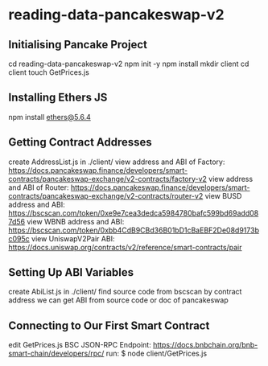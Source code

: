 # reading-data-pancakeswap-v2

## Initialising Pancake Project

cd reading-data-pancakeswap-v2
npm init -y
npm install
mkdir client
cd client
touch GetPrices.js

## Installing Ethers JS

npm install ethers@5.6.4

## Getting Contract Addresses

create AddressList.js in ./client/
view address and ABI of Factory: https://docs.pancakeswap.finance/developers/smart-contracts/pancakeswap-exchange/v2-contracts/factory-v2
view address and ABI of Router: https://docs.pancakeswap.finance/developers/smart-contracts/pancakeswap-exchange/v2-contracts/router-v2
view BUSD address and ABI: https://bscscan.com/token/0xe9e7cea3dedca5984780bafc599bd69add087d56
view WBNB address and ABI: https://bscscan.com/token/0xbb4CdB9CBd36B01bD1cBaEBF2De08d9173bc095c
view UniswapV2Pair ABI: https://docs.uniswap.org/contracts/v2/reference/smart-contracts/pair

## Setting Up ABI Variables

create AbiList.js in ./client/
find source code from bscscan by contract address
we can get ABI from source code or doc of pancakeswap

## Connecting to Our First Smart Contract

edit GetPrices.js
BSC JSON-RPC Endpoint: https://docs.bnbchain.org/bnb-smart-chain/developers/rpc/
run: $ node client/GetPrices.js
